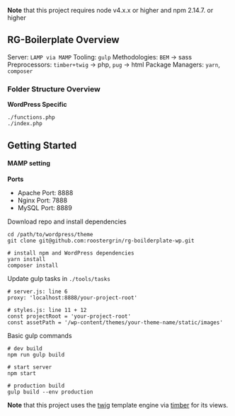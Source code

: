

**Note** that this project requires node v4.x.x or higher and npm 2.14.7. or higher

## RG-Boilerplate Overview  
Server: `LAMP via MAMP`
Tooling: `gulp`
Methodologies: `BEM` -> sass
Preprocessors: `timber+twig` -> php, `pug` -> html
Package Managers: `yarn`, `composer`

### Folder Structure Overview
**WordPress Specific**
```
./functions.php
./index.php
```

## Getting Started  

#### MAMP setting  

**Ports** 
- Apache Port: 8888
- Nginx Port: 7888
- MySQL Port: 8889


Download repo and install dependencies
```
cd /path/to/wordpress/theme
git clone git@github.com:roostergrin/rg-boilderplate-wp.git

# install npm and WordPress dependencies
yarn install
composer install
```

Update gulp tasks in `./tools/tasks`
```
# server.js: line 6
proxy: 'localhost:8888/your-project-root'

# styles.js: line 11 + 12
const projectRoot = 'your-project-root'
const assetPath = '/wp-content/themes/your-theme-name/static/images'
```

Basic gulp commands
```
# dev build
npm run gulp build

# start server
npm start

# production build
gulp build --env production
```


**Note** that this project uses the [twig] template engine via [timber] for its views.

[twig]: <http://twig.sensiolabs.org/?>
[timber]: <http://timber.github.io/timber/>



























